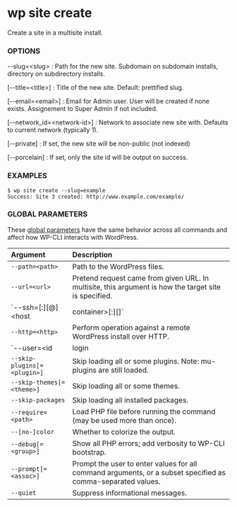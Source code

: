 # wp site create

Create a site in a multisite install.

### OPTIONS

\--slug=&lt;slug&gt;
: Path for the new site. Subdomain on subdomain installs, directory on subdirectory installs.

[\--title=&lt;title&gt;]
: Title of the new site. Default: prettified slug.

[\--email=&lt;email&gt;]
: Email for Admin user. User will be created if none exists. Assignement to Super Admin if not included.

[\--network_id=&lt;network-id&gt;]
: Network to associate new site with. Defaults to current network (typically 1).

[\--private]
: If set, the new site will be non-public (not indexed)

[\--porcelain]
: If set, only the site id will be output on success.

### EXAMPLES

    $ wp site create --slug=example
    Success: Site 3 created: http://www.example.com/example/

### GLOBAL PARAMETERS

These [global parameters](https://make.wordpress.org/cli/handbook/config/) have the same behavior across all commands and affect how WP-CLI interacts with WordPress.

| **Argument**    | **Description**              |
|:----------------|:-----------------------------|
| `--path=<path>` | Path to the WordPress files. |
| `--url=<url>` | Pretend request came from given URL. In multisite, this argument is how the target site is specified. |
| `--ssh=[<scheme>:][<user>@]<host|container>[:<port>][<path>]` | Perform operation against a remote server over SSH (or a container using scheme of "docker" or "docker-compose"). |
| `--http=<http>` | Perform operation against a remote WordPress install over HTTP. |
| `--user=<id|login|email>` | Set the WordPress user. |
| `--skip-plugins[=<plugin>]` | Skip loading all or some plugins. Note: mu-plugins are still loaded. |
| `--skip-themes[=<theme>]` | Skip loading all or some themes. |
| `--skip-packages` | Skip loading all installed packages. |
| `--require=<path>` | Load PHP file before running the command (may be used more than once). |
| `--[no-]color` | Whether to colorize the output. |
| `--debug[=<group>]` | Show all PHP errors; add verbosity to WP-CLI bootstrap. |
| `--prompt[=<assoc>]` | Prompt the user to enter values for all command arguments, or a subset specified as comma-separated values. |
| `--quiet` | Suppress informational messages. |
